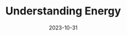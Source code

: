 ---
layout: post
title:  "Understanding Energy"
date:   2023-10-31
categories: blogging energy
permalink: /blog/:title

---